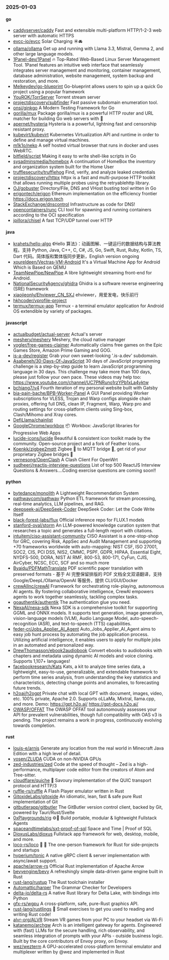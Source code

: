 ### 2025-01-03

#### go
* [caddyserver/caddy](https://github.com/caddyserver/caddy) Fast and extensible multi-platform HTTP/1-2-3 web server with automatic HTTPS
* [evcc-io/evcc](https://github.com/evcc-io/evcc) Solar Charging ☀️🚘
* [ollama/ollama](https://github.com/ollama/ollama) Get up and running with Llama 3.3, Mistral, Gemma 2, and other large language models.
* [1Panel-dev/1Panel](https://github.com/1Panel-dev/1Panel) 🔥 Top-Rated Web-Based Linux Server Management Tool. 1Panel features an intuitive web interface that seamlessly integrates server management and monitoring, container management, database administration, website management, system backup and restoration, and more.
* [Melkeydev/go-blueprint](https://github.com/Melkeydev/go-blueprint) Go-blueprint allows users to spin up a quick Go project using a popular framework
* [YouROK/TorrServer](https://github.com/YouROK/TorrServer) Torrent stream server
* [projectdiscovery/subfinder](https://github.com/projectdiscovery/subfinder) Fast passive subdomain enumeration tool.
* [onsi/ginkgo](https://github.com/onsi/ginkgo) A Modern Testing Framework for Go
* [gorilla/mux](https://github.com/gorilla/mux) Package gorilla/mux is a powerful HTTP router and URL matcher for building Go web servers with 🦍
* [apernet/hysteria](https://github.com/apernet/hysteria) Hysteria is a powerful, lightning fast and censorship resistant proxy.
* [kubevirt/kubevirt](https://github.com/kubevirt/kubevirt) Kubernetes Virtualization API and runtime in order to define and manage virtual machines.
* [m1k1o/neko](https://github.com/m1k1o/neko) A self hosted virtual browser that runs in docker and uses WebRTC.
* [bitfield/script](https://github.com/bitfield/script) Making it easy to write shell-like scripts in Go
* [sysadminsmedia/homebox](https://github.com/sysadminsmedia/homebox) A continuation of HomeBox the inventory and organization system built for the Home User
* [trufflesecurity/trufflehog](https://github.com/trufflesecurity/trufflehog) Find, verify, and analyze leaked credentials
* [projectdiscovery/httpx](https://github.com/projectdiscovery/httpx) httpx is a fast and multi-purpose HTTP toolkit that allows running multiple probes using the retryablehttp library.
* [OJ/gobuster](https://github.com/OJ/gobuster) Directory/File, DNS and VHost busting tool written in Go
* [erigontech/erigon](https://github.com/erigontech/erigon) Ethereum implementation on the efficiency frontier https://docs.erigon.tech
* [StackExchange/dnscontrol](https://github.com/StackExchange/dnscontrol) Infrastructure as code for DNS!
* [opencontainers/runc](https://github.com/opencontainers/runc) CLI tool for spawning and running containers according to the OCI specification
* [jpillora/chisel](https://github.com/jpillora/chisel) A fast TCP/UDP tunnel over HTTP

#### java
* [krahets/hello-algo](https://github.com/krahets/hello-algo) 《Hello 算法》：动画图解、一键运行的数据结构与算法教程。支持 Python, Java, C++, C, C#, JS, Go, Swift, Rust, Ruby, Kotlin, TS, Dart 代码。简体版和繁体版同步更新，English version ongoing
* [xoureldeen/Vectras-VM-Android](https://github.com/xoureldeen/Vectras-VM-Android) It's a Virtual Machine App for Android Which is Based on QEMU
* [TeamNewPipe/NewPipe](https://github.com/TeamNewPipe/NewPipe) A libre lightweight streaming front-end for Android.
* [NationalSecurityAgency/ghidra](https://github.com/NationalSecurityAgency/ghidra) Ghidra is a software reverse engineering (SRE) framework
* [xiaojieonly/Ehviewer_CN_SXJ](https://github.com/xiaojieonly/Ehviewer_CN_SXJ) ehviewer，用爱发电，快乐前行
* [hkhcoder/vprofile-project](https://github.com/hkhcoder/vprofile-project)
* [termux/termux-app](https://github.com/termux/termux-app) Termux - a terminal emulator application for Android OS extendible by variety of packages.

#### javascript
* [actualbudget/actual-server](https://github.com/actualbudget/actual-server) Actual's server
* [meshery/meshery](https://github.com/meshery/meshery) Meshery, the cloud native manager
* [vogler/free-games-claimer](https://github.com/vogler/free-games-claimer) Automatically claims free games on the Epic Games Store, Amazon Prime Gaming and GOG.
* [is-a-dev/register](https://github.com/is-a-dev/register) Grab your own sweet-looking '.is-a.dev' subdomain.
* [Asabeneh/30-Days-Of-JavaScript](https://github.com/Asabeneh/30-Days-Of-JavaScript) 30 days of JavaScript programming challenge is a step-by-step guide to learn JavaScript programming language in 30 days. This challenge may take more than 100 days, please just follow your own pace. These videos may help too: https://www.youtube.com/channel/UC7PNRuno1rzYPb1xLa4yktw
* [bchiang7/v4](https://github.com/bchiang7/v4) Fourth iteration of my personal website built with Gatsby
* [bia-pain-bache/BPB-Worker-Panel](https://github.com/bia-pain-bache/BPB-Worker-Panel) A GUI Panel providing Worker subscriptions for VLESS, Trojan and Warp configs alongside chain proxies, offering full DNS, clean IP, Fragment, Warp, Warp pro and routing settings for cross-platform clients using Sing-box, Clash/Mihomo and Xray cores.
* [DefiLlama/chainlist](https://github.com/DefiLlama/chainlist)
* [GoogleChrome/workbox](https://github.com/GoogleChrome/workbox) 📦 Workbox: JavaScript libraries for Progressive Web Apps
* [lucide-icons/lucide](https://github.com/lucide-icons/lucide) Beautiful & consistent icon toolkit made by the community. Open-source project and a fork of Feather Icons.
* [Koenkk/zigbee2mqtt](https://github.com/Koenkk/zigbee2mqtt) Zigbee 🐝 to MQTT bridge 🌉, get rid of your proprietary Zigbee bridges 🔨
* [vernesong/OpenClash](https://github.com/vernesong/OpenClash) A Clash Client For OpenWrt
* [sudheerj/reactjs-interview-questions](https://github.com/sudheerj/reactjs-interview-questions) List of top 500 ReactJS Interview Questions & Answers....Coding exercise questions are coming soon!!

#### python
* [bytedance/monolith](https://github.com/bytedance/monolith) A Lightweight Recommendation System
* [pathwaycom/pathway](https://github.com/pathwaycom/pathway) Python ETL framework for stream processing, real-time analytics, LLM pipelines, and RAG.
* [deepseek-ai/DeepSeek-Coder](https://github.com/deepseek-ai/DeepSeek-Coder) DeepSeek Coder: Let the Code Write Itself
* [black-forest-labs/flux](https://github.com/black-forest-labs/flux) Official inference repo for FLUX.1 models
* [stanford-oval/storm](https://github.com/stanford-oval/storm) An LLM-powered knowledge curation system that researches a topic and generates a full-length report with citations.
* [intuitem/ciso-assistant-community](https://github.com/intuitem/ciso-assistant-community) CISO Assistant is a one-stop-shop for GRC, covering Risk, AppSec and Audit Management and supporting +70 frameworks worldwide with auto-mapping: NIST CSF, ISO 27001, SOC2, CIS, PCI DSS, NIS2, CMMC, PSPF, GDPR, HIPAA, Essential Eight, NYDFS-500, DORA, NIST AI RMF, 800-53, 800-171, CyFun, CJIS, AirCyber, NCSC, ECC, SCF and so much more
* [Byaidu/PDFMathTranslate](https://github.com/Byaidu/PDFMathTranslate) PDF scientific paper translation with preserved formats - 基于 AI 完整保留排版的 PDF 文档全文双语翻译，支持 Google/DeepL/Ollama/OpenAI 等服务，提供 CLI/GUI/Docker
* [crewAIInc/crewAI](https://github.com/crewAIInc/crewAI) Framework for orchestrating role-playing, autonomous AI agents. By fostering collaborative intelligence, CrewAI empowers agents to work together seamlessly, tackling complex tasks.
* [goauthentik/authentik](https://github.com/goauthentik/authentik) The authentication glue you need.
* [NexaAI/nexa-sdk](https://github.com/NexaAI/nexa-sdk) Nexa SDK is a comprehensive toolkit for supporting GGML and ONNX models. It supports text generation, image generation, vision-language models (VLM), Audio Language Model, auto-speech-recognition (ASR), and text-to-speech (TTS) capabilities.
* [feder-cr/Jobs_Applier_AI_Agent](https://github.com/feder-cr/Jobs_Applier_AI_Agent) Auto_Jobs_Applier_AI_Agent aims to easy job hunt process by automating the job application process. Utilizing artificial intelligence, it enables users to apply for multiple jobs in an automated and personalized way.
* [DrewThomasson/ebook2audiobook](https://github.com/DrewThomasson/ebook2audiobook) Convert ebooks to audiobooks with chapters and metadata using dynamic AI models and voice cloning. Supports 1,107+ languages!
* [facebookresearch/Kats](https://github.com/facebookresearch/Kats) Kats, a kit to analyze time series data, a lightweight, easy-to-use, generalizable, and extendable framework to perform time series analysis, from understanding the key statistics and characteristics, detecting change points and anomalies, to forecasting future trends.
* [h2oai/h2ogpt](https://github.com/h2oai/h2ogpt) Private chat with local GPT with document, images, video, etc. 100% private, Apache 2.0. Supports oLLaMa, Mixtral, llama.cpp, and more. Demo: https://gpt.h2o.ai/ https://gpt-docs.h2o.ai/
* [OWASP/OFFAT](https://github.com/OWASP/OFFAT) The OWASP OFFAT tool autonomously assesses your API for prevalent vulnerabilities, though full compatibility with OAS v3 is pending. The project remains a work in progress, continuously evolving towards completion.

#### rust
* [louis-e/arnis](https://github.com/louis-e/arnis) Generate any location from the real world in Minecraft Java Edition with a high level of detail.
* [vosen/ZLUDA](https://github.com/vosen/ZLUDA) CUDA on non-NVIDIA GPUs
* [zed-industries/zed](https://github.com/zed-industries/zed) Code at the speed of thought – Zed is a high-performance, multiplayer code editor from the creators of Atom and Tree-sitter.
* [cloudflare/quiche](https://github.com/cloudflare/quiche) 🥧 Savoury implementation of the QUIC transport protocol and HTTP/3
* [ruffle-rs/ruffle](https://github.com/ruffle-rs/ruffle) A Flash Player emulator written in Rust
* [GitoxideLabs/gitoxide](https://github.com/GitoxideLabs/gitoxide) An idiomatic, lean, fast & safe pure Rust implementation of Git
* [gitbutlerapp/gitbutler](https://github.com/gitbutlerapp/gitbutler) The GitButler version control client, backed by Git, powered by Tauri/Rust/Svelte
* [0xPlaygrounds/rig](https://github.com/0xPlaygrounds/rig) ⚙️🦀 Build portable, modular & lightweight Fullstack Agents
* [spaceandtimelabs/sxt-proof-of-sql](https://github.com/spaceandtimelabs/sxt-proof-of-sql) Space and Time | Proof of SQL
* [DioxusLabs/dioxus](https://github.com/DioxusLabs/dioxus) Fullstack app framework for web, desktop, mobile, and more.
* [loco-rs/loco](https://github.com/loco-rs/loco) 🚂 🦀 The one-person framework for Rust for side-projects and startups
* [hyperium/tonic](https://github.com/hyperium/tonic) A native gRPC client & server implementation with async/await support.
* [apache/arrow-rs](https://github.com/apache/arrow-rs) Official Rust implementation of Apache Arrow
* [bevyengine/bevy](https://github.com/bevyengine/bevy) A refreshingly simple data-driven game engine built in Rust
* [rust-lang/rustup](https://github.com/rust-lang/rustup) The Rust toolchain installer
* [Automattic/harper](https://github.com/Automattic/harper) The Grammar Checker for Developers
* [delta-io/delta-rs](https://github.com/delta-io/delta-rs) A native Rust library for Delta Lake, with bindings into Python
* [gfx-rs/wgpu](https://github.com/gfx-rs/wgpu) A cross-platform, safe, pure-Rust graphics API.
* [rust-lang/rustlings](https://github.com/rust-lang/rustlings) 🦀 Small exercises to get you used to reading and writing Rust code!
* [alvr-org/ALVR](https://github.com/alvr-org/ALVR) Stream VR games from your PC to your headset via Wi-Fi
* [katanemo/archgw](https://github.com/katanemo/archgw) Arch is an intelligent gateway for agents. Engineered with (fast) LLMs for the secure handling, rich observability, and seamless integration of prompts with your APIs - outside business logic. Built by the core contributors of Envoy proxy, on Envoy.
* [wez/wezterm](https://github.com/wez/wezterm) A GPU-accelerated cross-platform terminal emulator and multiplexer written by @wez and implemented in Rust
